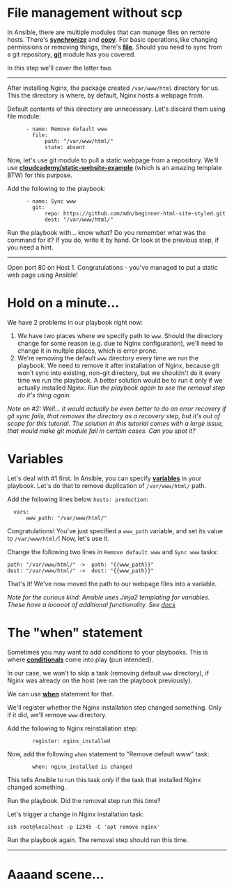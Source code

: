 # File management without scp

In Ansible, there are multiple modules that can manage files on remote hosts.
There's
[**synchronize**](https://docs.ansible.com/ansible/latest/modules/synchronize_module.html)
and
[**copy**](https://docs.ansible.com/ansible/latest/modules/copy_module.html).
For basic operations,like changing permissions or removing things, there's
[**file**](https://docs.ansible.com/ansible/latest/modules/file_module.html).
Should you need to sync from a git repository,
[**git**](https://docs.ansible.com/ansible/latest/modules/git_module.html)
module has you covered.

In this step we'll cover the latter two.

---

After installing Nginx, the package created `/var/www/html` directory for us.
This the directory is where, by default, Nginx hosts a webpage from.

Default contents of this directory are unnecessary. Let's discard them using
file module:

```
      - name: Remove default www
        file:
            path: "/var/www/html/"
            state: absent
```

Now, let's use git module to pull a static webpage from a repository. We'll use
[**cloudcademy/static-website-example**](https://github.com/cloudacademy/static-website-example)
(which is an amazing template BTW) for this purpose.

Add the following to the playbook:

```
      - name: Sync www
        git:
            repo: https://github.com/mdn/beginner-html-site-styled.git
            dest: "/var/www/html/"
```

Run the playbook with... know what? Do you remember what was the command for it?
If you do, write it by hand. Or look at the previous step, if you need a hint.

---

Open port 80 on Host 1. Congratulations - you've managed to put a static web
page using Ansible!

# Hold on a minute...

We have 2 problems in our playbook right now:

1. We have two places where we specify path to `www`. Should the directory
   change for some reason (e.g. due to Nginx configuration), we'll need to
   change it in multple places, which is error prone.
2. We're removing the default `www` directory every time we run the playbook.
   We need to remove it after installation of Nginx, because git won't sync
   into existing, non-git directory, but we shouldn't do it every time we run
   the playbook. A better solution would be to run it only if we actually
   installed Nginx. *Run the playbook again to see the removal step do it's
   thing again.*

*Note on #2: Well... it would actually be even better to do an error recovery
if git sync fails, that removes the directory as a recovery step, but it's out
of scope for this tutorial. The solution in this tutorial comes with a large
issue, that would make git module fail in certain cases. Can you spot it?*

# Variables

Let's deal with #1 first. In Ansible, you can specify
[**variables**](https://docs.ansible.com/ansible/latest/user_guide/playbooks_variables.html)
in your playbook. Let's do that to remove duplication of `/var/www/html/`
path.

Add the following lines below `hosts: production`:

```
  vars:
      www_path: "/var/www/html/"
```

Congratulations! You've just specified a `www_path` variable, and set its value
to `/var/www/html/`! Now, let's use it.

Change the following two lines in `Remove default www` and `Sync www` tasks:

```
path: "/var/www/html/" ->  path: "{{www_path}}"
dest: "/var/www/html/" ->  dest: "{{www_path}}"
```

That's it! We've now moved the path to our webpage files into a variable.

*Note for the curious kind: Ansible uses Jinja2 templating for variables. These
have a looooot of additional functionality. See
[docs](https://docs.ansible.com/ansible/latest/user_guide/playbooks_variables.html#transforming-variables-with-jinja2-filters)*

# The "when" statement

Sometimes you may want to add conditions to your playbooks. This is where
[**conditionals**](https://docs.ansible.com/ansible/latest/user_guide/playbooks_conditionals.html)
come into play (pun intended).

In our case, we wan't to skip a task (removing default `www` directory), if
Nginx was already on the host (we ran the playbook previously).

We can use
[**when**](https://docs.ansible.com/ansible/latest/user_guide/playbooks_conditionals.html#the-when-statement)
statement for that.

We'll register whether the Nginx installation step changed something. Only if
it did, we'll remove `www` directory.

Add the following to Nginx reinstallation step:

```
        register: nginx_installed
```

Now, add the following `when` statement to "Remove default www" task:

```
        when: nginx_installed is changed
```

This tells Ansible to run this task *only* if the task that installed Nginx
changed something.

Run the playbook. Did the removal step run this time?

Let's trigger a change in Nginx installation task:

```
ssh root@localhost -p 12345 -C 'apt remove nginx'
```

Run the playbook again. The removal step should run this time.



---

# Aaaand scene...
